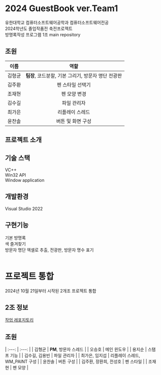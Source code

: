 # 2024 GuestBook ver.Team1
유한대학교 컴퓨터소프트웨어공학과 컴퓨터소프트웨어전공<br>
2024학년도 졸업작품전 축전프로젝트<br>
방명록작성 프로그램 1조 main repository

## 조원
| 이름 | 역할 |
| :---: | :---: |
| 김형균 | <b>팀장</b>, 코드분할, 기본 그리기, 방문자 명단 전광판 |
| 김주환 | 펜 스타일 선택기 |
| 조재현 | 펜 모양 변경 |
| 김수길 | 파일 관리자 |
| 최가은 | 리플레이 스레드 |
| 윤찬솔 | 버튼 및 화면 구성 |


## 프로젝트 소개

## 기술 스택
VC++<br>
Win32 API<br>
Window application<br>

## 개발환경
Visual Studio 2022

## 구현기능
기본 방명록<br>
색 즐겨찾기<br>
방문자 명단 엑셀로 추출, 전광판, 방문자 명수 표기
<br>
<br>

# 프로젝트 통합
2024년 10월 21일부터 시작된 2개조 프로젝트 통합

## 2조 정보
<a href="https://github.com/Seungho1201/Ref_GuestBook">작업 레포지토리</a>

## 조원
| :---: | :---: |
| 김형균 | <b>PM</b>, 방문자 스레드 |
| 오승호 | 메인 윈도우 |
| 용지순 | 스탬프 기능 |
| 김수길, 김용빈 | 파일 관리자 |
| 최가은, 임지섭 | 리플레이 스레드, WM_PAINT 구성 |
| 윤찬솔 | 버튼 구성 |
| 김주환, 장환희, 전성호 | 펜 스타일 |
| 조재현 | 펜 모양 |

